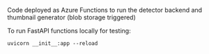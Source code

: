 Code deployed as Azure Functions to run the detector backend and thumbnail generator (blob storage triggered)

To run FastAPI functions locally for testing:

```
uvicorn __init__:app --reload
```